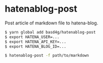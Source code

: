 # hatenablog-post

Post article of markdown file to hatena-blog.

```sh
$ yarn global add basd4g/hatenablog-post
$ export HATENA_USER=...
$ export HATENA_API_KEY=...
$ export HATENA_BLOG_ID=...

$ hatenablog-post -f path/to/markdown
```

